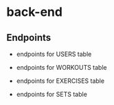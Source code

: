 # back-end

## Endpoints

- endpoints for USERS table

- endpoints for WORKOUTS table

- endpoints for EXERCISES table

- endpoints for SETS table           